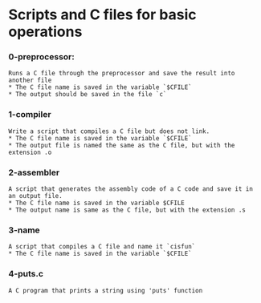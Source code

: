 # Scripts and C files for basic operations

### 0-preprocessor: 
	Runs a C file through the preprocessor and save the result into another file
	* The C file name is saved in the variable `$CFILE`
	* The output should be saved in the file `c`

### 1-compiler
	Write a script that compiles a C file but does not link.
	* The C file name is saved in the variable `$CFILE`
	* The output file is named the same as the C file, but with the extension .o

### 2-assembler
	A script that generates the assembly code of a C code and save it in an output file.
	* The C file name is saved in the variable $CFILE
	* The output name is same as the C file, but with the extension .s

### 3-name
	A script that compiles a C file and name it `cisfun`
	* The C file name is saved in the variable `$CFILE`

### 4-puts.c
	A C program that prints a string using 'puts' function

### 


